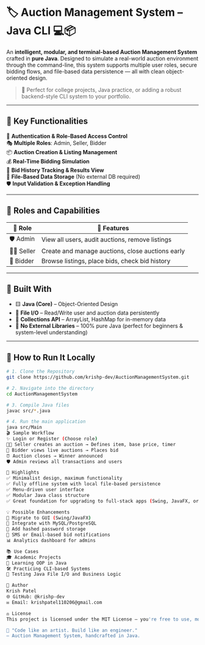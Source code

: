 # 🏷️ Auction Management System – Java CLI 💻📦

An **intelligent, modular, and terminal-based Auction Management System** crafted in **pure Java**. Designed to simulate a real-world auction environment through the command-line, this system supports multiple user roles, secure bidding flows, and file-based data persistence — all with clean object-oriented design.

> 🎯 Perfect for college projects, Java practice, or adding a robust backend-style CLI system to your portfolio.

---

## 🚪 Key Functionalities

🔐 **Authentication & Role-Based Access Control**  
🎭 **Multiple Roles**: Admin, Seller, Bidder  
📦 **Auction Creation & Listing Management**  
💰 **Real-Time Bidding Simulation**  
🧾 **Bid History Tracking & Results View**  
💾 **File-Based Data Storage** (No external DB required)  
🛡️ **Input Validation & Exception Handling**

---

## 👥 Roles and Capabilities

| 👤 Role   | 🚀 Features |
|----------|-------------|
| 🛡️ Admin   | View all users, audit auctions, remove listings |
| 🧑‍💼 Seller | Create and manage auctions, close auctions early |
| 💸 Bidder  | Browse listings, place bids, check bid history |

---

## 🧠 Built With

- 🟨 **Java (Core)** – Object-Oriented Design  
- 📁 **File I/O** – Read/Write user and auction data persistently  
- 🧮 **Collections API** – ArrayList, HashMap for in-memory data  
- 🚫 **No External Libraries** – 100% pure Java (perfect for beginners & system-level understanding)

---

## 🚀 How to Run It Locally

```bash
# 1. Clone the Repository
git clone https://github.com/krishp-dev/AuctionManagementSystem.git

# 2. Navigate into the directory
cd AuctionManagementSystem

# 3. Compile Java files
javac src/*.java

# 4. Run the main application
java src/Main
🎬 Sample Workflow
✨ Login or Register (Choose role)
🧑‍💼 Seller creates an auction → Defines item, base price, timer
💸 Bidder views live auctions → Places bid
⏰ Auction closes → Winner announced
🛡️ Admin reviews all transactions and users

📌 Highlights
✅ Minimalist design, maximum functionality
✅ Fully offline system with local file-based persistence
✅ Menu-driven user interface
✅ Modular Java class structure
✅ Great foundation for upgrading to full-stack apps (Swing, JavaFX, or Web)

💡 Possible Enhancements
🔧 Migrate to GUI (Swing/JavaFX)
💾 Integrate with MySQL/PostgreSQL
🔐 Add hashed password storage
📲 SMS or Email-based bid notifications
📊 Analytics dashboard for admins

📚 Use Cases
🎓 Academic Projects
🧠 Learning OOP in Java
🛠️ Practicing CLI-based Systems
🧪 Testing Java File I/O and Business Logic

👑 Author
Krish Patel
🌐 GitHub: @krishp-dev
✉️ Email: krishpatel110206@gmail.com

⚖️ License
This project is licensed under the MIT License – you're free to use, modify, and distribute it with credit.

💬 "Code like an artist. Build like an engineer."
– Auction Management System, handcrafted in Java.


